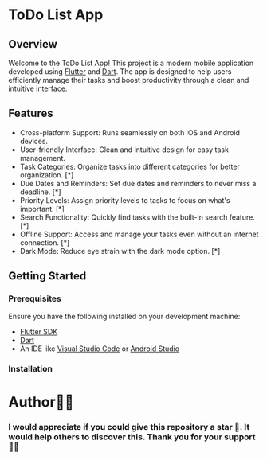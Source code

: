 # ToDo List App

## Overview
Welcome to the ToDo List App! This project is a modern mobile application developed using [Flutter](https://docs.flutter.dev/get-started/) and [Dart](https://dart.dev/). The app is designed to help users efficiently manage their tasks and boost productivity through a clean and intuitive interface.

## Features
* Cross-platform Support: Runs seamlessly on both iOS and Android devices.
* User-friendly Interface: Clean and intuitive design for easy task management.
* Task Categories: Organize tasks into different categories for better organization. [*]
* Due Dates and Reminders: Set due dates and reminders to never miss a deadline. [*]
* Priority Levels: Assign priority levels to tasks to focus on what's important. [*]
* Search Functionality: Quickly find tasks with the built-in search feature. [*]
* Offline Support: Access and manage your tasks even without an internet connection. [*]
* Dark Mode: Reduce eye strain with the dark mode option. [*]

<!--- ## Screenshots --->
<!--- Anh Bo Vo Day --->
<!--- ## Screenshots --->

  
## Getting Started

### Prerequisites
Ensure you have the following installed on your development machine:

* [Flutter SDK](https://docs.flutter.dev/get-started/)
* [Dart](https://dart.dev/)
* An IDE like [Visual Studio Code](https://code.visualstudio.com/download) or [Android Studio](https://developer.android.com/)

### Installation
<!--- 1. Clone the repository --->


# Author👨‍💻 
### I would appreciate if you could give this repository a star 🌟. It would help others to discover this. Thank you for your support 👨‍💻
